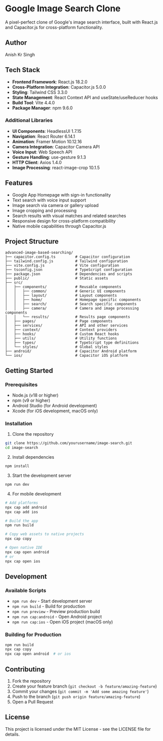 # Google Image Search Clone

A pixel-perfect clone of Google's image search interface, built with React.js and Capacitor.js for cross-platform functionality.

## Author
Anish Kr Singh

## Tech Stack
- **Frontend Framework**: React.js 18.2.0
- **Cross-Platform Integration**: Capacitor.js 5.0.0
- **Styling**: Tailwind CSS 3.3.0
- **State Management**: React Context API and useState/useReducer hooks
- **Build Tool**: Vite 4.4.0
- **Package Manager**: npm 9.6.0

### Additional Libraries
- **UI Components**: HeadlessUI 1.7.15
- **Navigation**: React Router 6.14.1
- **Animation**: Framer Motion 10.12.16
- **Camera Integration**: Capacitor Camera API
- **Voice Input**: Web Speech API
- **Gesture Handling**: use-gesture 9.1.3
- **HTTP Client**: Axios 1.4.0
- **Image Processing**: react-image-crop 10.1.5

## Features
- Google App Homepage with sign-in functionality
- Text search with voice input support
- Image search via camera or gallery upload
- Image cropping and processing
- Search results with visual matches and related searches
- Responsive design for cross-platform compatibility
- Native mobile capabilities through Capacitor.js

## Project Structure
```
advanced-image-based-searching/
├── capacitor.config.ts         # Capacitor configuration
├── tailwind.config.js          # Tailwind configuration
├── vite.config.js              # Vite configuration
├── tsconfig.json               # TypeScript configuration
├── package.json                # Dependencies and scripts
├── public/                     # Static assets
├── src/
│   ├── components/             # Reusable components
│   │   ├── common/             # Generic UI components
│   │   ├── layout/             # Layout components
│   │   ├── home/               # Homepage specific components
│   │   ├── search/             # Search specific components
│   │   ├── camera/             # Camera and image processing components
│   │   └── results/            # Results page components
│   ├── pages/                  # Page components
│   ├── services/               # API and other services
│   ├── context/                # Context providers
│   ├── hooks/                  # Custom React hooks
│   ├── utils/                  # Utility functions
│   ├── types/                  # TypeScript type definitions
│   └── styles/                 # Global styles
├── android/                    # Capacitor Android platform
└── ios/                        # Capacitor iOS platform
```

## Getting Started

### Prerequisites
- Node.js (v18 or higher)
- npm (v9 or higher)
- Android Studio (for Android development)
- Xcode (for iOS development, macOS only)

### Installation
1. Clone the repository
```bash
git clone https://github.com/yourusername/image-search.git
cd image-search
```

2. Install dependencies
```bash
npm install
```

3. Start the development server
```bash
npm run dev
```

4. For mobile development
```bash
# Add platforms
npx cap add android
npx cap add ios

# Build the app
npm run build

# Copy web assets to native projects
npx cap copy

# Open native IDE
npx cap open android
# or
npx cap open ios
```

## Development

### Available Scripts
- `npm run dev` - Start development server
- `npm run build` - Build for production
- `npm run preview` - Preview production build
- `npm run cap:android` - Open Android project
- `npm run cap:ios` - Open iOS project (macOS only)

### Building for Production
```bash
npm run build
npx cap copy
npx cap open android  # or ios
```

## Contributing
1. Fork the repository
2. Create your feature branch (`git checkout -b feature/amazing-feature`)
3. Commit your changes (`git commit -m 'Add some amazing feature'`)
4. Push to the branch (`git push origin feature/amazing-feature`)
5. Open a Pull Request

## License
This project is licensed under the MIT License - see the LICENSE file for details.
